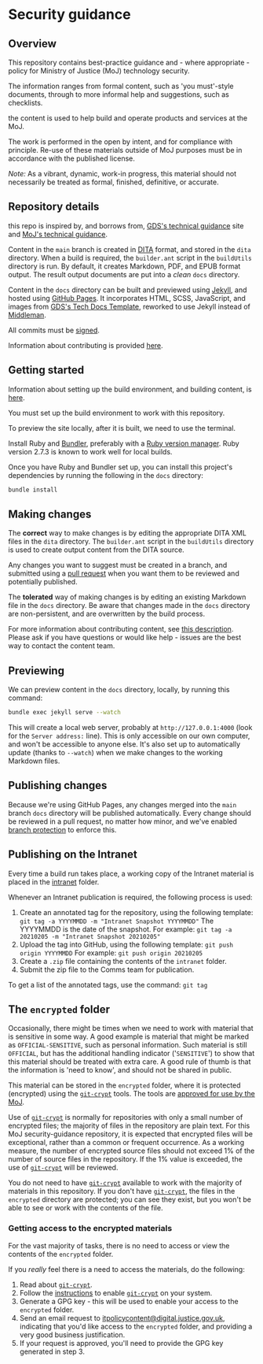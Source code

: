 # Security guidance

## Overview

This repository contains best-practice guidance and - where appropriate - policy for Ministry of Justice (MoJ) technology security.

The information ranges from formal content, such as 'you must'-style documents, through to more informal help and suggestions, such as checklists.

the content is used to help build and operate products and services at the MoJ.

The work is performed in the open by intent, and for compliance with principle.
Re-use of these materials outside of MoJ purposes must be in accordance with the published license.

*Note:* As a vibrant, dynamic, work-in progress, this material should not necessarily be treated as formal, finished, definitive, or accurate.

## Repository details

this repo is inspired by, and borrows from, [GDS's technical guidance][gds-way] site and [MoJ's technical guidance][technical-guidance].

Content in the `main` branch is created in [DITA](https://en.wikipedia.org/wiki/Darwin_Information_Typing_Architecture) format, and stored in the `dita` directory. When a build is required, the `builder.ant` script in the `buildUtils` directory is run. By default, it creates Markdown, PDF, and EPUB format output. The result output documents are put into a *clean* `docs` directory.

Content in the `docs` directory can be built and previewed using [Jekyll][], and hosted using [GitHub Pages][]. It incorporates HTML, SCSS, JavaScript, and images from [GDS's Tech Docs Template][tech-docs-template], reworked to use Jekyll instead of [Middleman][].

[gds-way]: https://github.com/alphagov/gds-way
[technical-guidance]: https://ministryofjustice.github.io/technical-guidance/
[Jekyll]: https://jekyllrb.com
[GitHub Pages]: https://pages.github.com
[tech-docs-template]: https://github.com/alphagov/tech-docs-template
[Middleman]: https://middlemanapp.com

All commits must be [signed](https://help.github.com/articles/signing-commits/).

Information about contributing is provided [here](#making-changes).

## Getting started

Information about setting up the build environment,
and building content,
is [here](buildUtils/BuildEnvironment.md).

You must set up the build environment to work with this repository.

To preview the site locally, after it is built, we need to use the terminal.

Install Ruby and [Bundler][bundler], preferably with a [Ruby version
manager][rbenv].
Ruby version 2.7.3 is known to work well for local builds.

[rbenv]: https://github.com/rbenv/rbenv#readme
[bundler]: http://bundler.io/

Once you have Ruby and Bundler set up, you can install this project's
dependencies by running the following in the `docs` directory:

```bash
bundle install
```

## Making changes

The **correct** way to make changes is by editing the appropriate DITA XML files in the `dita` directory. The `builder.ant` script in the `buildUtils` directory is used to create output content from the DITA source.

Any changes you want to suggest must be created in a branch, and submitted using a [pull request](https://help.github.com/articles/about-pull-requests/) when you want them to be reviewed and potentially published.

[kramdown]: https://kramdown.gettalong.org/syntax.html

The **tolerated** way of making changes is by editing an existing Markdown file in the `docs` directory. Be aware that changes made in the `docs` directory are non-persistent, and are overwritten by the build process.

For more information about contributing content,
see [this description](buildUtils/contributingContent.md).
Please ask if you have questions or would like help - issues are the best way to contact the content team.

## Previewing

We can preview content in the `docs` directory, locally, by running this command:

```bash
bundle exec jekyll serve --watch
```

This will create a local web server, probably at `http://127.0.0.1:4000`
(look for the `Server address:` line). This is only accessible on our
own computer, and won't be accessible to anyone else. It's also set up
to automatically update (thanks to `--watch`) when we make changes to
the working Markdown files.

## Publishing changes

Because we're using GitHub Pages, any changes merged into the `main`
branch `docs` directory will be published automatically. Every change should be reviewed
in a pull request, no matter how minor, and we've enabled [branch protection][] to enforce this.

[branch protection]: https://help.github.com/articles/about-protected-branches/

## Publishing on the Intranet

Every time a build run takes place, a working copy of the
Intranet material is placed in the [intranet](intranet) folder.

Whenever an Intranet publication is required, the following process is used:

1. Create an annotated tag for the repository, using the following template:
    `git tag -a YYYYMMDD -m "Intranet Snapshot YYYYMMDD"`
    The YYYYMMDD is the date of the snapshot. For example:
    `git tag -a 20210205 -m "Intranet Snapshot 20210205"`
2. Upload the tag into GitHub, using the following template:
    `git push origin YYYYMMDD`
    For example:
    `git push origin 20210205`
3. Create a `.zip` file containing the contents of the `intranet` folder.
4. Submit the zip file to the Comms team for publication.

To get a list of the annotated tags, use the command:
`git tag`

## The `encrypted` folder

Occasionally, there might be times when we need to work with material that is
sensitive in some way.
A good example is material that might be marked as `OFFICIAL-SENSITIVE`,
such as personal information.
Such material is still `OFFICIAL`,
but has the additional handling indicator ('`SENSITIVE`') to show that this
material should be treated with extra care.
A good rule of thumb is that the information is 'need to know',
and should not be shared in public.

This material can be stored in the `encrypted` folder,
where it is protected (encrypted) using the
[`git-crypt`](https://github.com/AGWA/git-crypt) tools.
The tools are [approved for use by the MoJ](https://ministryofjustice.github.io/security-guidance/secrets-management/#application--infrastructure-secrets).

Use of [`git-crypt`](https://github.com/AGWA/git-crypt) is normally for
repositories with only a small number of encrypted files;
the majority of files in the repository are plain text.
For this MoJ security-guidance repository,
it is expected that encrypted files will be exceptional,
rather than a common or frequent occurrence.
As a working measure,
the number of encrypted source files should not exceed 1% of the number of
source files in the repository.
If the 1% value is exceeded,
the use of [`git-crypt`](https://github.com/AGWA/git-crypt) will be reviewed.

You do not need to have [`git-crypt`](https://github.com/AGWA/git-crypt)
available to work with the majority
of materials in this repository.
If you don't have [`git-crypt`](https://github.com/AGWA/git-crypt),
the files in the `encrypted` directory are protected;
you can see they exist,
but you won't be able to see or work with the contents of the file.

### Getting access to the encrypted materials

For the vast majority of tasks,
there is no need to access or view the contents of the `encrypted` folder.

If you *really* feel there is a need to access the materials,
do the following:

1. Read about [`git-crypt`](https://github.com/AGWA/git-crypt).
2. Follow the [instructions](https://github.com/AGWA/git-crypt) to enable [`git-crypt`](https://github.com/AGWA/git-crypt) on your system.
3. Generate a GPG key - this will be used to enable your access to the `encrypted` folder.
4. Send an email request to [itpolicycontent@digital.justice.gov.uk](mailto:itpolicycontent@digital.justice.gov.uk), indicating that you'd like access to the `encrypted` folder, and providing a very good business justification.
5. If your request is approved, you'll need to provide the GPG key generated in step 3.
